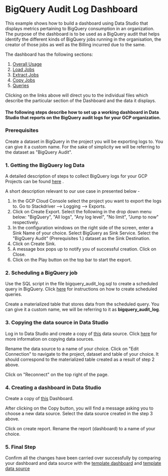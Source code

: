 # BigQuery Audit Log Dashboard
This example shows how to build a dashboard using Data Studio that displays metrics pertaining to BigQuery consumption in an organization. The purpose of the dashboard is to be used as a BigQuery audit that helps identify the different kinds of BigQuery jobs running in the organisation, the creator of those jobs as well as the Billing incurred due to the same.

The dashboard has the following sections:
1. [Overall Usage](overall_usage.md)
2. [Load Jobs](load_jobs.md)
3. [Extract Jobs](extract_jobs.md)
4. [Copy Jobs](copy_jobs.md)
5. [Queries](queries.md)

Clicking on the links above will direct you to the individual files which describe the particular section of the Dashboard and the data it displays.

#### The following steps describe how to set up a working dashboard in Data Studio that reports on the BigQuery audit logs for your GCP organization.

### Prerequisites
Create a dataset in BigQuery in the project you will be exporting logs to. You can give it a custom name. For the sake of simplicity we will be referring to the dataset as "BigQuery Audit".

### 1. Getting the BigQuery log Data
A detailed description of steps to collect BigQuery logs for your GCP Projects can be found [here](https://cloud.google.com/bigquery/audit-logs)
.

A short description relevant to our use case in presented below -

1. In the GCP Cloud Console select the project you want to export the logs to. Go to Stackdriver --> Logging --> Exports.
2. Click on Create Export. Select the following in the drop down menu below: "BigQuery", "All logs", "Any log level", "No limit", "Jump to now" respectively.
3. In the configuration windows on the right side of the screen, enter a Sink Name of your choice. Select BigQuery as Sink Service. Select the "BigQuery Audit" (Prerequisites 1.) dataset as the Sink Destination.
4. Click on Create Sink. 
5. A message box pops up to notify you of successful creation. Click on Close.
6. Click on the Play button on the top bar to start the export.

### 2. Scheduling a BigQuery job
Use the SQL script in the file bigquery_audit_log.sql to create a scheduled query in BigQuery. Click [here](https://cloud.google.com/bigquery/docs/scheduling-queries) for instructions on how to create scheduled queries. 

Create a materialized table that stores data from the scheduled query. 
You can give it a custom name, we will be referring to it as **bigquery_audit_log**.

### 3. Copying the data source in Data Studio
Log in to Data Studio and create a copy of [this](https://datastudio.google.com/open/1SGMv1DvjgpqblVL9GImfprvC2YhoKTE8) data source. Click [here](https://support.google.com/datastudio/answer/7421646?hl=en&ref_topic=6370331) for more information on copying data sources.

Rename the data source to a name of your choice. Click on "Edit Connection" to navigate to the project, dataset and table of your choice. It should correspond to the materialized table created as a result of step 2 above.

Click on "Reconnect" on the top right of the page.

### 4. Creating a dashboard in Data Studio
Create a copy of [this](https://datastudio.google.com/open/1KCtV_QKYbGHxAJPlXg3Ec2WZCURhJjE3) Dashboard.

After clicking on the Copy button, you will find a message asking you to choose a new data source. Select the data source created in the step 3 above.

Click on create report. Rename the report (dashboard) to a name of your choice.

### 5. Final Step
Confirm all the changes have been carried over successfully by comparing your dashboard and data source with the [template dashboard](https://datastudio.google.com/open/1KCtV_QKYbGHxAJPlXg3Ec2WZCURhJjE3) and [template data source](https://datastudio.google.com/open/1SGMv1DvjgpqblVL9GImfprvC2YhoKTE8)
